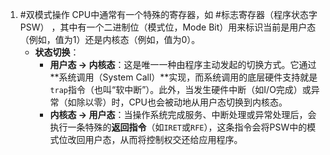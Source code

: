 1. #双模式操作 
	CPU中通常有一个特殊的寄存器，如 #标志寄存器（程序状态字PSW）  ，其中有一个二进制位（模式位，Mode Bit）用来标识当前是用户态（例如，值为1）还是内核态（例如，值为0）。
    *   **状态切换**：
        *   **用户态 -> 内核态**：这是唯一一种由程序主动发起的切换方式。它通过**系统调用（System Call）**实现，而系统调用的底层硬件支持就是`trap`指令（也叫“软中断”）。此外，当发生硬件中断（如I/O完成）或异常（如除以零）时，CPU也会被动地从用户态切换到内核态。
        *   **内核态 -> 用户态**：当操作系统完成服务、中断处理或异常处理后，会执行一条特殊的**返回指令**（如`IRET`或`RFE`），这条指令会将PSW中的模式位改回用户态，从而将控制权交还给应用程序。